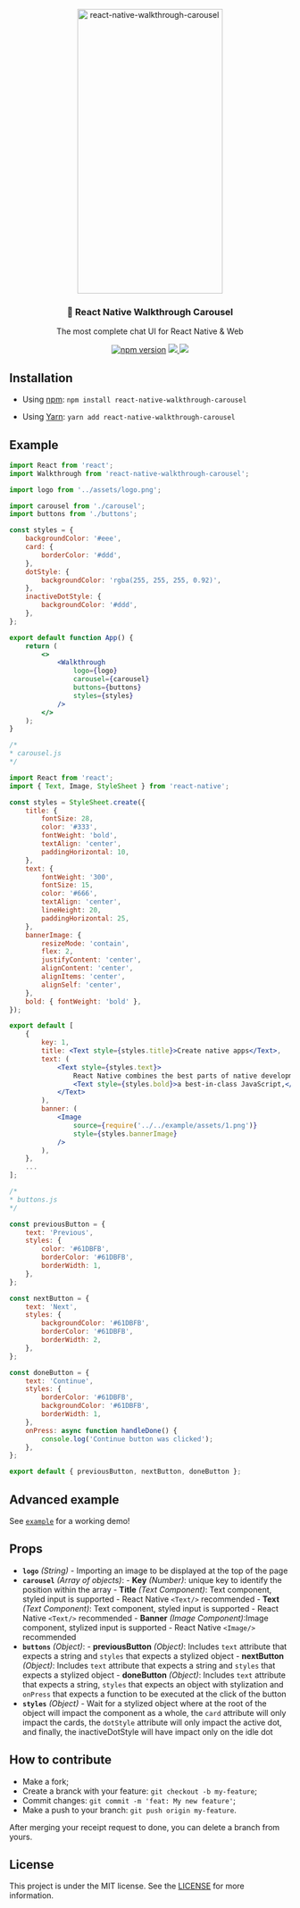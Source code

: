<p align="center" >
<p align="center" >
    <img alt="react-native-walkthrough-carousel" src="https://res.cloudinary.com/robertosousa1/image/upload/v1619925686/react-native-walkthrough-carousel/walkthrough_huw92v.gif" width="260" height="510" />
</p>

<h3 align="center">
  💬 React Native Walkthrough Carousel
</h3>
<p align="center">
  The most complete chat UI for React Native & Web
</p>
<p align="center">
  <a href="https://www.npmjs.com/package/react-native-walkthrough-carousel"><img alt="npm version" src="https://badge.fury.io/js/react-native-walkthrough-carousel.svg"/></a>
 <a title='License' href="https://github.com/robertosousa1/react-native-walkthrough-carousel/blob/master/LICENSE" height="18">
    <img src='https://img.shields.io/badge/license-MIT-blue.svg' />
  </a>
  <a href="#open-source"><img src="https://badges.frapsoft.com/os/v1/open-source.svg?v=103"/></a>
</p>

## Installation

- Using [npm](https://www.npmjs.com/#getting-started): 
`npm install react-native-walkthrough-carousel`

- Using [Yarn](https://yarnpkg.com/):
 `yarn add react-native-walkthrough-carousel`

## Example

```jsx
import React from 'react';
import Walkthrough from 'react-native-walkthrough-carousel';

import logo from '../assets/logo.png';

import carousel from './carousel';
import buttons from './buttons';

const styles = {
	backgroundColor: '#eee',
	card: {
		borderColor: '#ddd',
	},
	dotStyle: {
		backgroundColor: 'rgba(255, 255, 255, 0.92)',
	},
	inactiveDotStyle: {
		backgroundColor: '#ddd',
	},
};

export default function App() {
	return (
		<>
			<Walkthrough
				logo={logo}
				carousel={carousel}
				buttons={buttons}
				styles={styles}
			/>
		</>
	);
}
```

```jsx
/*
* carousel.js
*/

import React from 'react';
import { Text, Image, StyleSheet } from 'react-native';

const styles = StyleSheet.create({
	title: {
		fontSize: 28,
		color: '#333',
		fontWeight: 'bold',
		textAlign: 'center',
		paddingHorizontal: 10,
	},
	text: {
		fontWeight: '300',
		fontSize: 15,
		color: '#666',
		textAlign: 'center',
		lineHeight: 20,
		paddingHorizontal: 25,
	},
	bannerImage: {
		resizeMode: 'contain',
		flex: 2,
		justifyContent: 'center',
		alignContent: 'center',
		alignItems: 'center',
		alignSelf: 'center',
	},
	bold: { fontWeight: 'bold' },
});

export default [
	{
		key: 1,
		title: <Text style={styles.title}>Create native apps</Text>,
		text: (
			<Text style={styles.text}>
				React Native combines the best parts of native development with React,{' '}
				<Text style={styles.bold}>a best-in-class JavaScript,</Text> library for building user interfaces.
			</Text>
		),
		banner: (
			<Image 
				source={require('../../example/assets/1.png')} 
				style={styles.bannerImage} 
			/>
		),
	},
	...
];
```

```jsx
/*
* buttons.js
*/

const previousButton = {
	text: 'Previous',
	styles: {
		color: '#61DBFB',
		borderColor: '#61DBFB',
		borderWidth: 1,
	},
};

const nextButton = {
	text: 'Next',
	styles: {
		backgroundColor: '#61DBFB',
		borderColor: '#61DBFB',
		borderWidth: 2,
	},
};

const doneButton = {
	text: 'Continue',
	styles: {
		borderColor: '#61DBFB',
		backgroundColor: '#61DBFB',
		borderWidth: 1,
	},
	onPress: async function handleDone() {
		console.log('Continue button was clicked');
	},
};

export default { previousButton, nextButton, doneButton };
```

## Advanced example

See [`example`](https://github.com/robertosousa1/react-native-walkthrough-carousel/tree/master/example) for a working demo!

## Props

- **`logo`** _(String)_ - Importing an image to be displayed at the top of the page
- **`carousel`** _(Array of objects)_:
		- **Key** _(Number)_: unique key to identify the position within the array
		- **Title** _(Text Component)_: Text component, styled input is supported - React Native `<Text/>` recommended
		- **Text** _(Text Component)_: Text component, styled input is supported - React Native `<Text/>` recommended
		- **Banner** _(Image Component)_:Image component, stylized input is supported - React Native `<Image/>` recommended
- **`buttons`** _(Object)_: 
		- **previousButton** _(Object)_: Includes `text` attribute that expects a string and `styles` that expects a stylized object 
		- **nextButton** _(Object)_: Includes `text` attribute that expects a string and `styles` that expects a stylized object 
		- **doneButton** _(Object)_: Includes `text` attribute that expects a string, `styles` that expects an object with stylization and `onPress` that expects a function to be executed at the click of the button 
- **`styles`** _(Object)_ - Wait for a stylized object where at the root of the object will impact the component as a whole, the `card` attribute will only impact the cards, the `dotStyle` attribute will only impact the active dot, and finally, the inactiveDotStyle will have impact only on the idle dot

## How to contribute

-   Make a fork;
-   Create a branck with your feature:  `git checkout -b my-feature`;
-   Commit changes:  `git commit -m 'feat: My new feature'`;
-   Make a push to your branch:  `git push origin my-feature`.

After merging your receipt request to done, you can delete a branch from yours.


## License
This project is under the MIT license. See the [LICENSE](https://github.com/robertosousa1/react-native-walkthrough-carousel/blob/master/LICENSE) for more information.